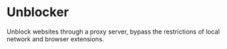 # Unblocker
Unblock websites through a proxy server, bypass the restrictions of local network and browser extensions.
